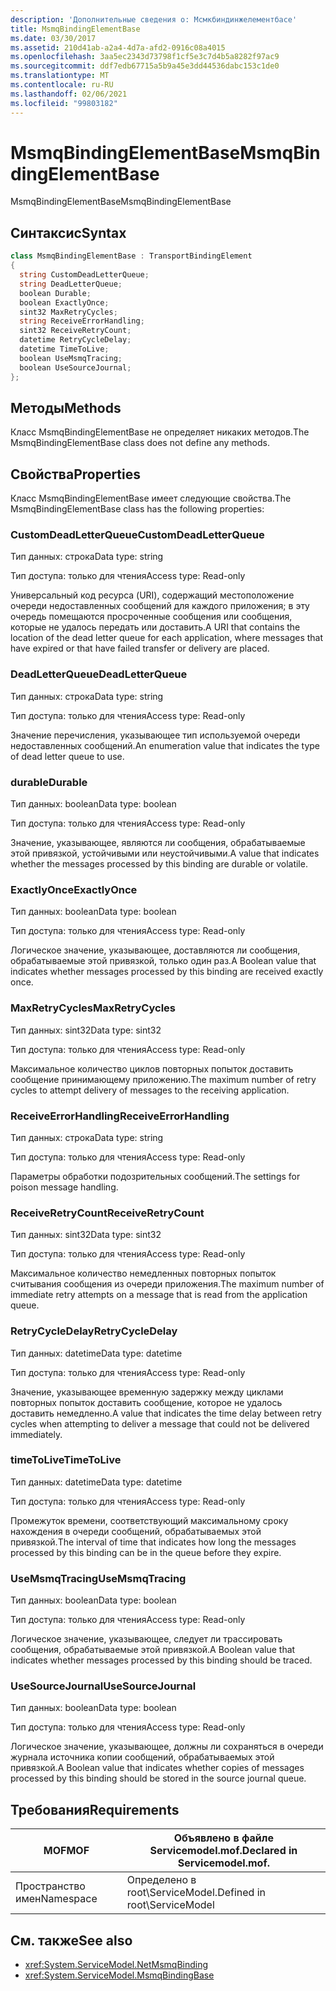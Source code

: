 ```yaml
---
description: 'Дополнительные сведения о: Мсмкбиндинжелементбасе'
title: MsmqBindingElementBase
ms.date: 03/30/2017
ms.assetid: 210d41ab-a2a4-4d7a-afd2-0916c08a4015
ms.openlocfilehash: 3aa5ec2343d73798f1cf5e3c7d4b5a8282f97ac9
ms.sourcegitcommit: ddf7edb67715a5b9a45e3dd44536dabc153c1de0
ms.translationtype: MT
ms.contentlocale: ru-RU
ms.lasthandoff: 02/06/2021
ms.locfileid: "99803182"
---
```

# <a name="msmqbindingelementbase"></a><span data-ttu-id="f451b-103">MsmqBindingElementBase</span><span class="sxs-lookup"><span data-stu-id="f451b-103">MsmqBindingElementBase</span></span>

<span data-ttu-id="f451b-104">MsmqBindingElementBase</span><span class="sxs-lookup"><span data-stu-id="f451b-104">MsmqBindingElementBase</span></span>  
  
## <a name="syntax"></a><span data-ttu-id="f451b-105">Синтаксис</span><span class="sxs-lookup"><span data-stu-id="f451b-105">Syntax</span></span>  
  
```csharp  
class MsmqBindingElementBase : TransportBindingElement  
{  
  string CustomDeadLetterQueue;  
  string DeadLetterQueue;  
  boolean Durable;  
  boolean ExactlyOnce;  
  sint32 MaxRetryCycles;  
  string ReceiveErrorHandling;  
  sint32 ReceiveRetryCount;  
  datetime RetryCycleDelay;  
  datetime TimeToLive;  
  boolean UseMsmqTracing;  
  boolean UseSourceJournal;  
};  
```  
  
## <a name="methods"></a><span data-ttu-id="f451b-106">Методы</span><span class="sxs-lookup"><span data-stu-id="f451b-106">Methods</span></span>  

 <span data-ttu-id="f451b-107">Класс MsmqBindingElementBase не определяет никаких методов.</span><span class="sxs-lookup"><span data-stu-id="f451b-107">The MsmqBindingElementBase class does not define any methods.</span></span>  
  
## <a name="properties"></a><span data-ttu-id="f451b-108">Свойства</span><span class="sxs-lookup"><span data-stu-id="f451b-108">Properties</span></span>  

 <span data-ttu-id="f451b-109">Класс MsmqBindingElementBase имеет следующие свойства.</span><span class="sxs-lookup"><span data-stu-id="f451b-109">The MsmqBindingElementBase class has the following properties:</span></span>  
  
### <a name="customdeadletterqueue"></a><span data-ttu-id="f451b-110">CustomDeadLetterQueue</span><span class="sxs-lookup"><span data-stu-id="f451b-110">CustomDeadLetterQueue</span></span>  

 <span data-ttu-id="f451b-111">Тип данных: строка</span><span class="sxs-lookup"><span data-stu-id="f451b-111">Data type: string</span></span>  
  
 <span data-ttu-id="f451b-112">Тип доступа: только для чтения</span><span class="sxs-lookup"><span data-stu-id="f451b-112">Access type: Read-only</span></span>  
  
 <span data-ttu-id="f451b-113">Универсальный код ресурса (URI), содержащий местоположение очереди недоставленных сообщений для каждого приложения; в эту очередь помещаются просроченные сообщения или сообщения, которые не удалось передать или доставить.</span><span class="sxs-lookup"><span data-stu-id="f451b-113">A URI that contains the location of the dead letter queue for each application, where messages that have expired or that have failed transfer or delivery are placed.</span></span>  
  
### <a name="deadletterqueue"></a><span data-ttu-id="f451b-114">DeadLetterQueue</span><span class="sxs-lookup"><span data-stu-id="f451b-114">DeadLetterQueue</span></span>  

 <span data-ttu-id="f451b-115">Тип данных: строка</span><span class="sxs-lookup"><span data-stu-id="f451b-115">Data type: string</span></span>  
  
 <span data-ttu-id="f451b-116">Тип доступа: только для чтения</span><span class="sxs-lookup"><span data-stu-id="f451b-116">Access type: Read-only</span></span>  
  
 <span data-ttu-id="f451b-117">Значение перечисления, указывающее тип используемой очереди недоставленных сообщений.</span><span class="sxs-lookup"><span data-stu-id="f451b-117">An enumeration value that indicates the type of dead letter queue to use.</span></span>  
  
### <a name="durable"></a><span data-ttu-id="f451b-118">durable</span><span class="sxs-lookup"><span data-stu-id="f451b-118">Durable</span></span>  

 <span data-ttu-id="f451b-119">Тип данных: boolean</span><span class="sxs-lookup"><span data-stu-id="f451b-119">Data type: boolean</span></span>  
  
 <span data-ttu-id="f451b-120">Тип доступа: только для чтения</span><span class="sxs-lookup"><span data-stu-id="f451b-120">Access type: Read-only</span></span>  
  
 <span data-ttu-id="f451b-121">Значение, указывающее, являются ли сообщения, обрабатываемые этой привязкой, устойчивыми или неустойчивыми.</span><span class="sxs-lookup"><span data-stu-id="f451b-121">A value that indicates whether the messages processed by this binding are durable or volatile.</span></span>  
  
### <a name="exactlyonce"></a><span data-ttu-id="f451b-122">ExactlyOnce</span><span class="sxs-lookup"><span data-stu-id="f451b-122">ExactlyOnce</span></span>  

 <span data-ttu-id="f451b-123">Тип данных: boolean</span><span class="sxs-lookup"><span data-stu-id="f451b-123">Data type: boolean</span></span>  
  
 <span data-ttu-id="f451b-124">Тип доступа: только для чтения</span><span class="sxs-lookup"><span data-stu-id="f451b-124">Access type: Read-only</span></span>  
  
 <span data-ttu-id="f451b-125">Логическое значение, указывающее, доставляются ли сообщения, обрабатываемые этой привязкой, только один раз.</span><span class="sxs-lookup"><span data-stu-id="f451b-125">A Boolean value that indicates whether messages processed by this binding are received exactly once.</span></span>  
  
### <a name="maxretrycycles"></a><span data-ttu-id="f451b-126">MaxRetryCycles</span><span class="sxs-lookup"><span data-stu-id="f451b-126">MaxRetryCycles</span></span>  

 <span data-ttu-id="f451b-127">Тип данных: sint32</span><span class="sxs-lookup"><span data-stu-id="f451b-127">Data type: sint32</span></span>  
  
 <span data-ttu-id="f451b-128">Тип доступа: только для чтения</span><span class="sxs-lookup"><span data-stu-id="f451b-128">Access type: Read-only</span></span>  
  
 <span data-ttu-id="f451b-129">Максимальное количество циклов повторных попыток доставить сообщение принимающему приложению.</span><span class="sxs-lookup"><span data-stu-id="f451b-129">The maximum number of retry cycles to attempt delivery of messages to the receiving application.</span></span>  
  
### <a name="receiveerrorhandling"></a><span data-ttu-id="f451b-130">ReceiveErrorHandling</span><span class="sxs-lookup"><span data-stu-id="f451b-130">ReceiveErrorHandling</span></span>  

 <span data-ttu-id="f451b-131">Тип данных: строка</span><span class="sxs-lookup"><span data-stu-id="f451b-131">Data type: string</span></span>  
  
 <span data-ttu-id="f451b-132">Тип доступа: только для чтения</span><span class="sxs-lookup"><span data-stu-id="f451b-132">Access type: Read-only</span></span>  
  
 <span data-ttu-id="f451b-133">Параметры обработки подозрительных сообщений.</span><span class="sxs-lookup"><span data-stu-id="f451b-133">The settings for poison message handling.</span></span>  
  
### <a name="receiveretrycount"></a><span data-ttu-id="f451b-134">ReceiveRetryCount</span><span class="sxs-lookup"><span data-stu-id="f451b-134">ReceiveRetryCount</span></span>  

 <span data-ttu-id="f451b-135">Тип данных: sint32</span><span class="sxs-lookup"><span data-stu-id="f451b-135">Data type: sint32</span></span>  
  
 <span data-ttu-id="f451b-136">Тип доступа: только для чтения</span><span class="sxs-lookup"><span data-stu-id="f451b-136">Access type: Read-only</span></span>  
  
 <span data-ttu-id="f451b-137">Максимальное количество немедленных повторных попыток считывания сообщения из очереди приложения.</span><span class="sxs-lookup"><span data-stu-id="f451b-137">The maximum number of immediate retry attempts on a message that is read from the application queue.</span></span>  
  
### <a name="retrycycledelay"></a><span data-ttu-id="f451b-138">RetryCycleDelay</span><span class="sxs-lookup"><span data-stu-id="f451b-138">RetryCycleDelay</span></span>  

 <span data-ttu-id="f451b-139">Тип данных: datetime</span><span class="sxs-lookup"><span data-stu-id="f451b-139">Data type: datetime</span></span>  
  
 <span data-ttu-id="f451b-140">Тип доступа: только для чтения</span><span class="sxs-lookup"><span data-stu-id="f451b-140">Access type: Read-only</span></span>  
  
 <span data-ttu-id="f451b-141">Значение, указывающее временную задержку между циклами повторных попыток доставить сообщение, которое не удалось доставить немедленно.</span><span class="sxs-lookup"><span data-stu-id="f451b-141">A value that indicates the time delay between retry cycles when attempting to deliver a message that could not be delivered immediately.</span></span>  
  
### <a name="timetolive"></a><span data-ttu-id="f451b-142">timeToLive</span><span class="sxs-lookup"><span data-stu-id="f451b-142">TimeToLive</span></span>  

 <span data-ttu-id="f451b-143">Тип данных: datetime</span><span class="sxs-lookup"><span data-stu-id="f451b-143">Data type: datetime</span></span>  
  
 <span data-ttu-id="f451b-144">Тип доступа: только для чтения</span><span class="sxs-lookup"><span data-stu-id="f451b-144">Access type: Read-only</span></span>  
  
 <span data-ttu-id="f451b-145">Промежуток времени, соответствующий максимальному сроку нахождения в очереди сообщений, обрабатываемых этой привязкой.</span><span class="sxs-lookup"><span data-stu-id="f451b-145">The interval of time that indicates how long the messages processed by this binding can be in the queue before they expire.</span></span>  
  
### <a name="usemsmqtracing"></a><span data-ttu-id="f451b-146">UseMsmqTracing</span><span class="sxs-lookup"><span data-stu-id="f451b-146">UseMsmqTracing</span></span>  

 <span data-ttu-id="f451b-147">Тип данных: boolean</span><span class="sxs-lookup"><span data-stu-id="f451b-147">Data type: boolean</span></span>  
  
 <span data-ttu-id="f451b-148">Тип доступа: только для чтения</span><span class="sxs-lookup"><span data-stu-id="f451b-148">Access type: Read-only</span></span>  
  
 <span data-ttu-id="f451b-149">Логическое значение, указывающее, следует ли трассировать сообщения, обрабатываемые этой привязкой.</span><span class="sxs-lookup"><span data-stu-id="f451b-149">A Boolean value that indicates whether messages processed by this binding should be traced.</span></span>  
  
### <a name="usesourcejournal"></a><span data-ttu-id="f451b-150">UseSourceJournal</span><span class="sxs-lookup"><span data-stu-id="f451b-150">UseSourceJournal</span></span>  

 <span data-ttu-id="f451b-151">Тип данных: boolean</span><span class="sxs-lookup"><span data-stu-id="f451b-151">Data type: boolean</span></span>  
  
 <span data-ttu-id="f451b-152">Тип доступа: только для чтения</span><span class="sxs-lookup"><span data-stu-id="f451b-152">Access type: Read-only</span></span>  
  
 <span data-ttu-id="f451b-153">Логическое значение, указывающее, должны ли сохраняться в очереди журнала источника копии сообщений, обрабатываемых этой привязкой.</span><span class="sxs-lookup"><span data-stu-id="f451b-153">A Boolean value that indicates whether copies of messages processed by this binding should be stored in the source journal queue.</span></span>  
  
## <a name="requirements"></a><span data-ttu-id="f451b-154">Требования</span><span class="sxs-lookup"><span data-stu-id="f451b-154">Requirements</span></span>  
  
|<span data-ttu-id="f451b-155">MOF</span><span class="sxs-lookup"><span data-stu-id="f451b-155">MOF</span></span>|<span data-ttu-id="f451b-156">Объявлено в файле Servicemodel.mof.</span><span class="sxs-lookup"><span data-stu-id="f451b-156">Declared in Servicemodel.mof.</span></span>|  
|---------|-----------------------------------|  
|<span data-ttu-id="f451b-157">Пространство имен</span><span class="sxs-lookup"><span data-stu-id="f451b-157">Namespace</span></span>|<span data-ttu-id="f451b-158">Определено в root\ServiceModel.</span><span class="sxs-lookup"><span data-stu-id="f451b-158">Defined in root\ServiceModel</span></span>|  
  
## <a name="see-also"></a><span data-ttu-id="f451b-159">См. также</span><span class="sxs-lookup"><span data-stu-id="f451b-159">See also</span></span>

- <xref:System.ServiceModel.NetMsmqBinding>
- <xref:System.ServiceModel.MsmqBindingBase>
